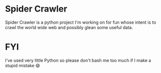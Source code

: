 # Spider Crawler

Spider Crawler is a python project I'm working on for fun whose intent is to crawl the world wide web and possibly glean some useful data.

# FYI

I've used very little Python so please don't bash me too much if I make a stupid mistake :smile:
